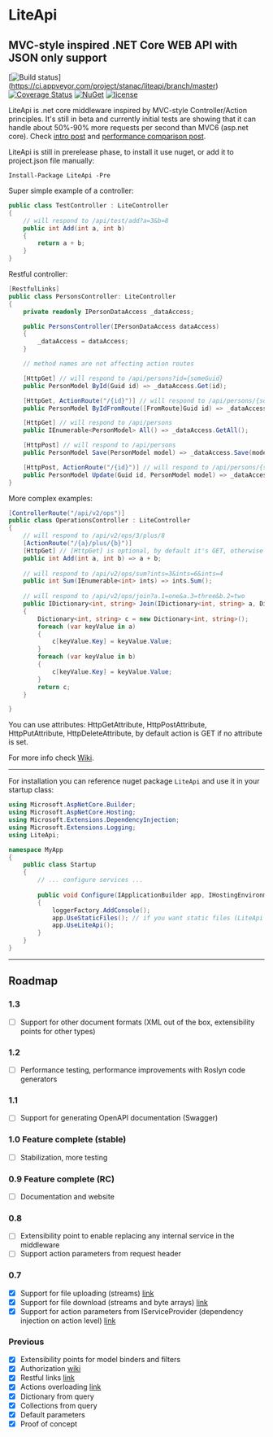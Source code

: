 # LiteApi

## MVC-style inspired .NET Core WEB API with JSON only support

[![Build status](https://ci.appveyor.com/api/projects/status/5crmsp0tfgduwcvo/branch/master?svg=true)] (https://ci.appveyor.com/project/stanac/liteapi/branch/master)
 [![Coverage Status](https://img.shields.io/coveralls/stanac/LiteApi/master.svg?maxAge=900)](https://coveralls.io/github/stanac/LiteApi?&branch=master)
 [![NuGet](https://img.shields.io/nuget/v/LiteApi.svg)](https://www.nuget.org/packages/LiteApi)
 [![license](https://img.shields.io/github/license/stanac/liteapi.svg)]()

LiteApi is .net core middleware inspired by MVC-style Controller/Action principles.
It's still in beta and currently initial tests are showing that it can handle about 50%-90%
more requests per second than MVC6 (asp.net core). Check [intro post](http://stanacev.com/2016/09/06/liteapi-alternative-web-api-net-core-middleware-intro/) and [performance comparison post](http://stanacev.com/2016/09/08/liteapi-performance-comparison/).

LiteApi is still in prerelease phase, to install it use nuget, or add it to project.json file manually:

```
Install-Package LiteApi -Pre
```

Super simple example of a controller: 

``` cs
public class TestController : LiteController
{
    // will respond to /api/test/add?a=3&b=8
    public int Add(int a, int b)
    {
        return a + b;
    }
}
``` 

Restful controller:

``` cs
[RestfulLinks]
public class PersonsController: LiteController
{
    private readonly IPersonDataAccess _dataAccess;

    public PersonsController(IPersonDataAccess dataAccess)
    {
        _dataAccess = dataAccess;
    }

    // method names are not affecting action routes

    [HttpGet] // will respond to /api/persons?id={someGuid}
    public PersonModel ById(Guid id) => _dataAccess.Get(id);

    [HttpGet, ActionRoute("/{id}")] // will respond to /api/persons/{someGuid}
    public PersonModel ByIdFromRoute([FromRoute]Guid id) => _dataAccess.Get(id);

    [HttpGet] // will respond to /api/persons
    public IEnumerable<PersonModel> All() => _dataAccess.GetAll();

    [HttpPost] // will respond to /api/persons
    public PersonModel Save(PersonModel model) => _dataAccess.Save(model);

    [HttpPost, ActionRoute("/{id}")] // will respond to /api/persons/{someGuid}
    public PersonModel Update(Guid id, PersonModel model) => _dataAccess.Update(id, model);
}
```

More complex examples:

``` cs
[ControllerRoute("/api/v2/ops")]
public class OperationsController : LiteController
{
    // will respond to /api/v2/ops/3/plus/8
    [ActionRoute("/{a}/plus/{b}")]
    [HttpGet] // [HttpGet] is optional, by default it's GET, otherwise you can use [HttpPost], [HttpPut] or [HttpDelete]
    public int Add(int a, int b) => a + b;
    
    // will respond to /api/v2/ops/sum?ints=3&ints=6&ints=4
    public int Sum(IEnumerable<int> ints) => ints.Sum();
    
    // will respond to /api/v2/ops/join?a.1=one&a.3=three&b.2=two
    public IDictionary<int, string> Join(IDictionary<int, string> a, Dictionary<int, string> b)
    {
        Dictionary<int, string> c = new Dictionary<int, string>();
        foreach (var keyValue in a)
        {
            c[keyValue.Key] = keyValue.Value;
        }
        foreach (var keyValue in b)
        {
            c[keyValue.Key] = keyValue.Value;
        }
        return c;
    }

}
```

You can use attributes: HttpGetAttribute, HttpPostAttribute, HttpPutAttribute, 
HttpDeleteAttribute, by default action is GET if no attribute is set.

For more info check [Wiki](https://github.com/stanac/LiteApi/wiki/URL-mappings-to-controllers,-actions-and-parameters).

---

For installation you can reference nuget package `LiteApi` and use it in your startup class:

``` cs
using Microsoft.AspNetCore.Builder;
using Microsoft.AspNetCore.Hosting;
using Microsoft.Extensions.DependencyInjection;
using Microsoft.Extensions.Logging;
using LiteApi;

namespace MyApp
{
    public class Startup
    {
        // ... configure services ...
        
        public void Configure(IApplicationBuilder app, IHostingEnvironment env, ILoggerFactory loggerFactory)
        {
            loggerFactory.AddConsole();
            app.UseStaticFiles(); // if you want static files (LiteApi does not support static files by itself)
            app.UseLiteApi();
        }
    }
}
```

---

## Roadmap

### 1.3
- [ ] Support for other document formats (XML out of the box, extensibility points for other types)

### 1.2
- [ ] Performance testing, performance improvements with Roslyn code generators

### 1.1
- [ ] Support for generating OpenAPI documentation (Swagger)

### 1.0 Feature complete (stable)
- [ ] Stabilization, more testing

### 0.9 Feature complete (RC)
- [ ] Documentation and website

### 0.8
- [ ] Extensibility point to enable replacing any internal service in the middleware
- [ ] Support action parameters from request header

### 0.7
- [x] Support for file uploading (streams) [link](http://stanacev.com/2017/02/12/whats-new-in-liteapi-v0-7-0/#fileupload)
- [x] Support for file download (streams and byte arrays) [link](http://stanacev.com/2017/02/12/whats-new-in-liteapi-v0-7-0/#filedownload)
- [x] Support for action parameters from IServiceProvider (dependency injection on action level) [link](http://stanacev.com/2017/02/12/whats-new-in-liteapi-v0-7-0/#dependencyinjectiononactionlevel)

### Previous
- [x] Extensibility points for model binders and filters
- [x] Authorization [wiki](https://github.com/stanac/LiteApi/wiki/Authorization)
- [x] Restful links [link](http://stanacev.com/2017/02/12/whats-new-in-liteapi-v0-7-0/#restfullinks)
- [x] Actions overloading [link](http://stanacev.com/2017/02/12/whats-new-in-liteapi-v0-7-0/#actionoverloadingrules)
- [x] Dictionary from query
- [x] Collections from query
- [x] Default parameters
- [x] Proof of concept
